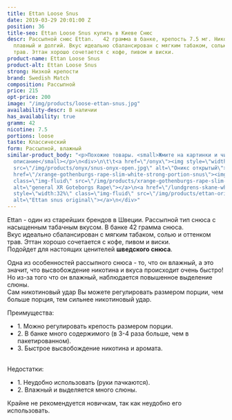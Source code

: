 ```yaml
---
title: Ettan Loose Snus
date: 2019-03-29 20:01:00 Z
position: 36
title-seo: Ettan Loose Snus купить в Киеве Снюс
descr: Рассыпной снюс Ettan.   42 грамма в банке, крепость 7.5 мг. Никотиновый удар
  плавный и долгий. Вкус идеально сбалансирован с мягким табаком, солью и оттенком
  трав. Эттан хорошо сочетается с кофе, пивом и виски.
product-name: Ettan Loose Snus
product-alt: Ettan Loose Snus
strong: Низкой крепости
brand: Swedish Match
composition: Рассыпной
price: 215
opt-price: 200
image: "/img/products/loose-ettan-snus.jpg"
availability-descr: В наличии
has_availability: true
gramm: 42
nicotine: 7.5
portions: loose
taste: Классический
form: Рассыпной, влажный
similar-product_body: "<p>Похожие товары. <small>Жмите на картинки и читайте полное
  описание</small></p>\n<div>\n\t\t<a href=\"/onyx\"><img style=\"width:32%\" class=\"img-fluid\"
  src=\"/img/products/onyx/snus-onyx-open.jpg\" alt=\"Оникс открытый\"></a>\n\t\t<a
  href=\"/xrange-gothenburgs-rape-slim-white-strong-portion-snus\"><img style=\"width:32%\"
  class=\"img-fluid\" src=\"/img/products/xrange-gothenburgs-rape-slim-white-strong-snus.jpg\"
  alt=\"general XR Goteborgs Rape\"></a>\n<a href=\"/lundgrens-skane-white-portion-snus\"><img
  style=\"width:32%\" class=\"img-fluid\" src=\"/img/products/ettan-original-portion.png\"
  alt=\"Ettan snus original\"></a>\n</div>"
---
```


Ettan - один из старейших брендов в Швеции. Рассыпной тип снюса с насыщенным табачным вкусом. В банке 42 грамма снюса.<br>
Вкус идеально сбалансирован с мягким табаком, солью и оттенком трав. Эттан хорошо сочетается с кофе, пивом и виски.<br>
Подойдет для настоящих ценителей **шведского снюса**.

Одна из особенностей рассыпного снюса - то, что он влажный, а это значит, что высвобождение никотина и вкуса происходит очень быстро!<br>
Но из-за того что он влажный, наблюдается повышенное выделение слюны.<br>
Сам никотиновый удар Вы можете регулировать размером порции, чем больше порция, тем сильнее никотиновый удар.

<div><span>Преимущества:</span>
<ul>
		<li>1. Можно регулировать крепость размером порции.</li>
		<li>2. В банке много содержимого (в 3-4 раза больше, чем в пакетированном).</li>
		<li>3. Быстрое высвобождение никотина и аромата.</li>
	</ul>
</div><br>
<div><span>Недостатки:</span>
<ul>
		<li>1. Неудобно использовать (руки пачкаются).</li>
		<li>2. Влажный и выделяется много слюны.</li>
	</ul>
</div>
Крайне не рекомендуется новичкам, так как неудобно его использовать.